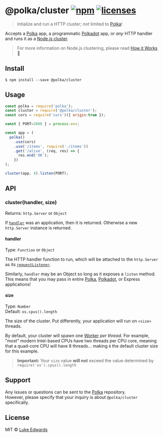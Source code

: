 # @polka/cluster [![npm](https://badgen.now.sh/npm/v/@polka/cluster)](https://npmjs.org/package/@polka/cluster) [![licenses](https://licenses.dev/b/npm/%40polka%2Fcluster)](https://licenses.dev/npm/%40polka%2Fcluster)

> Intialize and run a HTTP cluster; _not_ limited to [Polka][polka]!

Accepts a [Polka][polka] app, a programmatic [Polkadot][polkadot] app, or _any_ HTTP handler and runs it as a [Node.js cluster](https://nodejs.org/api/cluster.html#cluster_cluster).

> For more information on Node.js clustering, please read [How it Works](https://nodejs.org/api/cluster.html#cluster_how_it_works) :bow:

## Install

```
$ npm install --save @polka/cluster
```

## Usage

```js
const polka = require('polka');
const cluster = require('@polka/cluster');
const cors = require('cors')({ origin:true });

const { PORT=3000 } = process.env;

const app = (
  polka()
    .use(cors)
    .use('/items', require('./items'))
    .get('/alive', (req, res) => {
      res.end('OK');
    })
);

cluster(app, 4).listen(PORT);
```

## API

### cluster(handler, size)

Returns: `http.Server` or `Object`

If [`handler`](#handler) was an application, then it is returned. Otherwise a new `http.Server` instance is returned.

#### handler
Type: `Function` or `Object`

The HTTP handler function to run, which will be attached to the `http.Server` as its [`requestListener`](https://nodejs.org/api/http.html#http_event_request).

Similarly, `handler` may be an Object so long as it exposes a `listen` method.<br>
This means that you may pass in entire [Polka][polka], [Polkadot][polkadot], or Express applications!


#### size
Type: `Number`<br>
Default: `os.cpus().length`

The size of the cluster. Put differently, your application will run on `<size>` threads.

By default, your cluster will spawn one [Worker](https://nodejs.org/api/cluster.html#cluster_class_worker) _per thread_. For example, "most" modern Intel-based CPUs have two threads per CPU core, meaning that a quad-core CPU will have 8 threads... making `8` the default cluster size for this example.

> **Important:** Your `size` value **will not** exceed the value determined by `require('os').cpus().length`


## Support

Any issues or questions can be sent to the [Polka][polka] repository.<br>However, please specify that your inquiry is about `@polka/cluster` specifically.


## License

MIT © [Luke Edwards](https://lukeed.com)

[polka]: https://github.com/lukeed/polka
[polkadot]: https://github.com/lukeed/polkadot
